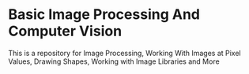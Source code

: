 # Basic Image Processing And Computer Vision
This is a repository for Image Processing, Working With Images at Pixel Values, Drawing Shapes, Working with Image Libraries and More
